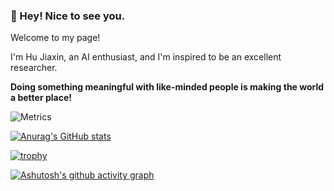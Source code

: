 ### 👋 Hey! Nice to see you. 

Welcome to my page!

I'm Hu Jiaxin, an AI enthusiast, and I'm inspired to be an excellent researcher.

**Doing something meaningful with like-minded people is making the world a better place!**

![Metrics](https://metrics.lecoq.io/Hjxin02AIsharing-Wust?template=classic&isocalendar=1&base=header%2C%20activity%2C%20community%2C%20repositories%2C%20metadata&base.indepth=false&base.hireable=false&base.skip=false&isocalendar=false&isocalendar.duration=full-year&config.timezone=Asia%2FShanghai)


[![Anurag's GitHub stats](https://github-readme-stats.vercel.app/api?username=Hjxin02AIsharing-Wust&show_icons=true&theme=radical)](https://github.com/anuraghazra/github-readme-stats)

[![trophy](https://github-profile-trophy.vercel.app/?username=Hjxin02AIsharing-Wust&rank=-C&theme=onedark)](https://github.com/ryo-ma/github-profile-trophy)

[![Ashutosh's github activity graph](https://github-readme-activity-graph.vercel.app/graph?username=Hjxin02AIsharing-Wust&theme=dracula)](https://github.com/ashutosh00710/github-readme-activity-graph)



<!--
**Hjxin02AIsharing-Wust/Hjxin02AIsharing-Wust** is a ✨ _special_ ✨ repository because its `README.md` (this file) appears on your GitHub profile.

Here are some ideas to get you started:

- 🔭 I’m currently working on ...
- 🌱 I’m currently learning ...
- 👯 I’m looking to collaborate on ...
- 🤔 I’m looking for help with ...
- 💬 Ask me about ...
- 📫 How to reach me: ...
- 😄 Pronouns: ...
- ⚡ Fun fact: ...
-->
